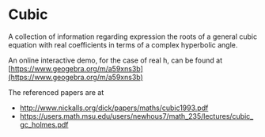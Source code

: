 # Cubic
A collection of information regarding expression the roots of a general cubic equation with real coefficients in terms of a complex hyperbolic angle.

An online interactive demo, for the case of real h, can be found at [https://www.geogebra.org/m/a59xns3b](https://www.geogebra.org/m/a59xns3b)

The referenced papers are at
- <http://www.nickalls.org/dick/papers/maths/cubic1993.pdf>
- <https://users.math.msu.edu/users/newhous7/math_235/lectures/cubic_gc_holmes.pdf>
